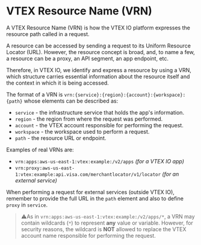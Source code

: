 # VTEX Resource Name (VRN)

A VTEX Resource Name (VRN) is how the VTEX IO platform expresses the resource path called in a request. 

A resource can be accessed by sending a request to its Uniform Resource Locator (URL). However, the resource concept is broad, and, to name a few, a resource can be a proxy, an API segment, an app endpoint, etc. 

Therefore, in VTEX IO, we identify and express a resource by using a VRN, which structure carries essential information about the resource itself and the context in which it is being accessed.

The format of a VRN is `vrn:{service}:{region}:{account}:{workspace}:{path}` whose elements can be described as:

- `service` - the infrastructure service that holds the app's information.
- `region` - the region from where the request was performed.
- `account` - the VTEX account responsible for performing the request.
- `workspace` - the workspace used to perform a request.
- `path` - the resource URL or endpoint.

Examples of real VRNs are:

- `vrn:apps:aws-us-east-1:vtex:example:/v2/apps` *(for a VTEX IO app)*
- `vrn:proxy:aws-us-east-1:vtex:example:api.visa.com/merchantlocator/v1/locator` *(for an external service)*

When performing a request for external services (outside VTEX IO), remember to provide the full URL in the `path` element and also to define `proxy` in `service`.

>⚠️As in `vrn:apps:aws-us-east-1:vtex:example:/v2/apps/*`, a VRN may contain wildcards (`*`) to represent **any** value or variable. However, for security reasons, the wildcard is **NOT** allowed to replace the VTEX account name responsible for performing the request.
